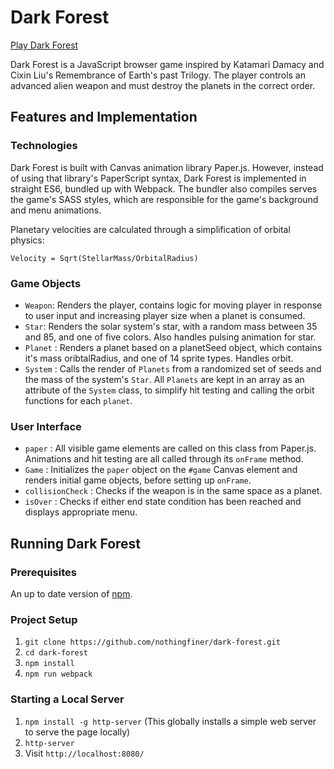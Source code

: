 # Dark Forest

[Play Dark Forest](http://efinerdesign.com/game.html)

Dark Forest is a JavaScript browser game inspired by Katamari Damacy and Cixin Liu's Remembrance of Earth's past Trilogy. The player controls an advanced alien weapon and must destroy the planets in the correct order.

## Features and Implementation

### Technologies

Dark Forest is built with Canvas animation library Paper.js. However, instead of using that library's PaperScript syntax, Dark Forest is implemented in straight ES6, bundled up with Webpack. The bundler also compiles serves the game's SASS styles, which are responsible for the game's background and menu animations.

Planetary velocities are calculated through a simplification of orbital physics:

`Velocity = Sqrt(StellarMass/OrbitalRadius)`

### Game Objects

- `Weapon`: Renders the player, contains logic for moving player in response to user input and increasing player size when a planet is consumed.
- `Star`: Renders the solar system's star, with a random mass between 35 and 85, and one of five colors. Also handles pulsing animation for star.
- `Planet` : Renders a planet based on a planetSeed object, which contains it's mass oribtalRadius, and one of 14 sprite types. Handles orbit.
- `System` : Calls the render of `Planets` from a randomized set of seeds and the mass of the system's `Star`. All `Planets` are kept in an array as an attribute of the `System` class, to simplify hit testing and calling the orbit functions for each `planet`.

### User Interface

- `paper` : All visible game elements are called on this class from Paper.js. Animations and hit testing are all called through its `onFrame` method.
- `Game` : Initializes the `paper` object on the `#game` Canvas element and renders initial game objects, before setting up `onFrame`.
- `collisionCheck` : Checks if the weapon is in the same space as a planet.
- `isOver` : Checks if either end state condition has been reached and displays appropriate menu.


## Running Dark Forest

### Prerequisites

An up to date version of [npm](https://www.npmjs.com).

### Project Setup

1. `git clone https://github.com/nothingfiner/dark-forest.git`
2. `cd dark-forest`
3. `npm install`
4. `npm run webpack`

### Starting a Local Server
1. `npm install -g http-server` (This globally installs a simple web server to serve the page locally)
2. `http-server`
3. Visit `http://localhost:8080/`
